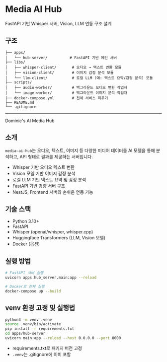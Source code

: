 # Media AI Hub

FastAPI 기반 Whisper 서버, Vision, LLM 연동 구조 설계

## 구조

```
├── apps/
│   └── hub-server/          # FastAPI 기반 메인 서버
├── libs/
│   ├── whisper-client/       # 오디오 → 텍스트 변환 모듈
│   ├── vision-client/        # 이미지 감정 분석 모듈
│   └── llm-client/           # 로컬 LLM (예: 텍스트 요약/감정 분석) 모듈
├── scripts/
│   ├── audio-worker/         # 백그라운드 오디오 변환 작업자
│   └── image-worker/         # 백그라운드 이미지 분석 작업자
├── docker-compose.yml        # 전체 서비스 띄우기
├── README.md
└── .gitignore
```

---

Dominic's AI Media Hub

## 소개

`media-ai-hub`는 오디오, 텍스트, 이미지 등 다양한 미디어 데이터를 AI 모델을 통해 분석하고, API 형태로 결과를 제공하는 서버입니다.

- Whisper 기반 오디오 텍스트 변환
- Vision 모델 기반 이미지 감정 분석
- 로컬 LLM 기반 텍스트 요약 및 감정 분석
- FastAPI 기반 경량 서버 구조
- NestJS, Frontend 서버와 손쉬운 연동 가능

## 기술 스택

- Python 3.10+
- FastAPI
- Whisper (openai/whisper, whisper.cpp)
- Huggingface Transformers (LLM, Vision 모델)
- Docker (옵션)

## 실행 방법

```bash
# FastAPI 서버 실행
uvicorn apps.hub_server.main:app --reload

# Docker로 전체 실행
docker-compose up --build
```

## venv 환경 고정 및 실행법

```bash
python3 -m venv .venv
source .venv/bin/activate
pip install -r requirements.txt
cd apps/hub-server
uvicorn main:app --reload --host 0.0.0.0 --port 8000
```

- requirements.txt로 패키지 버전 고정
- `.venv`는 .gitignore에 이미 포함

